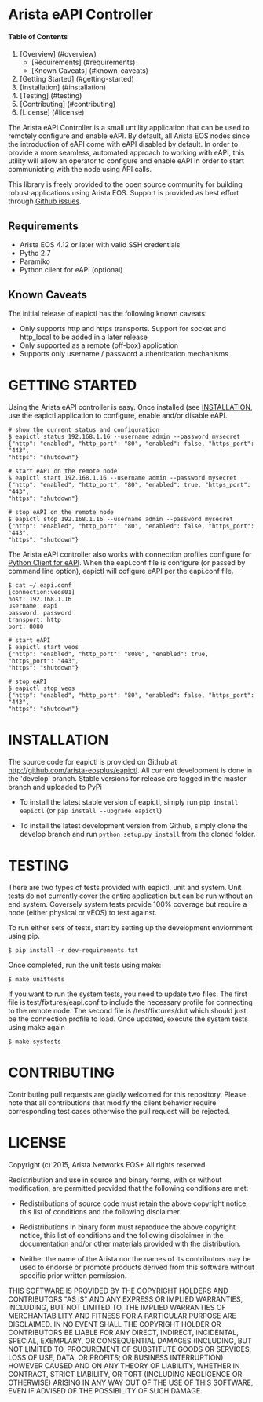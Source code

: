 # Arista eAPI Controller

#### Table of Contents

1. [Overview] (#overview)
    * [Requirements] (#requirements)
    * [Known Caveats] (#known-caveats)
2. [Getting Started] (#getting-started)
3. [Installation] (#installation)
4. [Testing] (#testing)
5. [Contributing] (#contributing)
6. [License] (#license)

The Arista eAPI Controller is a small untility application that can be used to
remotely configure and enable eAPI.  By default, all Arista EOS nodes since the
introduction of eAPI come with eAPI disabled by default.   In order to provide
a more seamless, automated approach to working with eAPI, this utility will
allow an operator to configure and enable eAPI in order to start communicting
with the node using API calls.

This library is freely provided to the open source community for building
robust applications using Arista EOS.  Support is provided as best effort
through [Github issues](http://github.com/arista-eosplus/eapictl/issues).

## Requirements

* Arista EOS 4.12 or later with valid SSH credentials
* Pytho 2.7
* Paramiko 
* Python client for eAPI (optional)

## Known Caveats

The initial release of eapictl has the following known caveats:

* Only supports http and https transports.  Support for socket and http_local
  to be added in a later release
* Only supported as a remote (off-box) application
* Supports only username / password authentication mechanisms


# GETTING STARTED

Using the Arista eAPI controller is easy.  Once installed (see
[INSTALLATION](#installation), use the eapictl application to configure, enable
and/or disable eAPI.

```
# show the current status and configuration
$ eapictl status 192.168.1.16 --username admin --password mysecret
{"http": "enabled", "http_port": "80", "enabled": false, "https_port": "443",
"https": "shutdown"}

# start eAPI on the remote node
$ eapictl start 192.168.1.16 --username admin --password mysecret
{"http": "enabled", "http_port": "80", "enabled": true, "https_port": "443",
"https": "shutdown"}

# stop eAPI on the remote node
$ eapictl stop 192.168.1.16 --username admin --password mysecret
{"http": "enabled", "http_port": "80", "enabled": false, "https_port": "443",
"https": "shutdown"}

```

The Arista eAPI controller also works with connection profiles configure for
[Python Client for eAPI](http://github.com/arista-eosplus/pyeapi).  When the
eapi.conf file is configure (or passed by command line option), eapictl will
cofigure eAPI per the eapi.conf file. 

```
$ cat ~/.eapi.conf
[connection:veos01]
host: 192.168.1.16
username: eapi
password: password
transport: http
port: 8080

# start eAPI
$ eapictl start veos
{"http": "enabled", "http_port": "8080", "enabled": true, "https_port": "443",
"https": "shutdown"}

# stop eAPI
$ eapictl stop veos
{"http": "enabled", "http_port": "80", "enabled": false, "https_port": "443",
"https": "shutdown"}

```

# INSTALLATION

The source code for eapictl is provided on Github at 
http://github.com/arista-eosplus/eapictl.  All current development is done in
the 'develop' branch.  Stable versions for release are tagged in the master
branch and uploaded to PyPi

* To install the latest stable version of eapictl, simply run ``pip install
  eapictl`` (or ``pip install --upgrade eapictl``)

* To install the latest development version from Github, simply clone the
  develop branch and run ``python setup.py install`` from the cloned folder.

# TESTING

There are two types of tests provided with eapictl, unit and system.  Unit
tests do not currently cover the entire application but can be run without an
end system.  Coversely system tests provide 100% coverage but require a node
(either physical or vEOS) to test against.

To run either sets of tests, start by setting up the development enviornment
using pip.

```
$ pip install -r dev-requirements.txt
```

Once completed, run the unit tests using make:

```
$ make unittests
```

If you want to run the system tests, you need to update two files.  The first
file is test/fixtures/eapi.conf to include the necessary profile for connecting
to the remote node.   The second file is /test/fixtures/dut which should just
be the connection profile to load.  Once updated, execute the system tests
using make again

```
$ make systests
```

# CONTRIBUTING

Contributing pull requests are gladly welcomed for this repository.  Please
note that all contributions that modify the client behavior require
corresponding test cases otherwise the pull request will be rejected.

# LICENSE

Copyright (c) 2015, Arista Networks EOS+
All rights reserved.

Redistribution and use in source and binary forms, with or without
modification, are permitted provided that the following conditions are met:

* Redistributions of source code must retain the above copyright notice, this
  list of conditions and the following disclaimer.

* Redistributions in binary form must reproduce the above copyright notice,
  this list of conditions and the following disclaimer in the documentation
  and/or other materials provided with the distribution.

* Neither the name of the Arista nor the names of its
  contributors may be used to endorse or promote products derived from
  this software without specific prior written permission.

THIS SOFTWARE IS PROVIDED BY THE COPYRIGHT HOLDERS AND CONTRIBUTORS "AS IS"
AND ANY EXPRESS OR IMPLIED WARRANTIES, INCLUDING, BUT NOT LIMITED TO, THE
IMPLIED WARRANTIES OF MERCHANTABILITY AND FITNESS FOR A PARTICULAR PURPOSE ARE
DISCLAIMED. IN NO EVENT SHALL THE COPYRIGHT HOLDER OR CONTRIBUTORS BE LIABLE
FOR ANY DIRECT, INDIRECT, INCIDENTAL, SPECIAL, EXEMPLARY, OR CONSEQUENTIAL
DAMAGES (INCLUDING, BUT NOT LIMITED TO, PROCUREMENT OF SUBSTITUTE GOODS OR
SERVICES; LOSS OF USE, DATA, OR PROFITS; OR BUSINESS INTERRUPTION) HOWEVER
CAUSED AND ON ANY THEORY OF LIABILITY, WHETHER IN CONTRACT, STRICT LIABILITY,
OR TORT (INCLUDING NEGLIGENCE OR OTHERWISE) ARISING IN ANY WAY OUT OF THE USE
OF THIS SOFTWARE, EVEN IF ADVISED OF THE POSSIBILITY OF SUCH DAMAGE.




